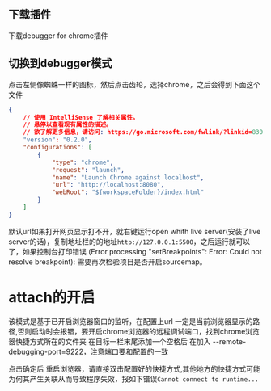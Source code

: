 ## 下载插件

下载debugger for chrome插件

## 切换到debugger模式

点击左侧像蜘蛛一样的图标，然后点击齿轮，选择chrome，之后会得到下面这个文件

```json
{
    // 使用 IntelliSense 了解相关属性。 
    // 悬停以查看现有属性的描述。
    // 欲了解更多信息，请访问: https://go.microsoft.com/fwlink/?linkid=830387
    "version": "0.2.0",
    "configurations": [
        {
            "type": "chrome",
            "request": "launch",
            "name": "Launch Chrome against localhost",
            "url": "http://localhost:8080",
            "webRoot": "${workspaceFolder}/index.html"
        }
    ]
}
```

默认url如果打开网页显示打不开，就右键运行open whith live server(安装了live server的话)，复制地址栏的的地址`http://127.0.0.1:5500`，之后运行就可以了，如果控制台打印错误
(Error processing "setBreakpoints": Error: Could not resolve breakpoint): 需要再次检验项目是否开启sourcemap。

# attach的开启

该模式是基于已开启浏览器窗口的监听，在配置上url 一定是当前浏览器显示的路径,否则启动时会报错，要开启chrome浏览器的远程调试端口，找到chrome浏览器快捷方式所在的文件夹 在目标一栏末尾添加一个空格后 在加入 --remote-debugging-port=9222，注意端口要和配置的一致

点击确定后 重启浏览器，请直接双击配置好的快捷方式,其他地方的快捷方式可能为何其产生关联从而导致程序失效，报如下错误`Cannot connect to runtime...`
